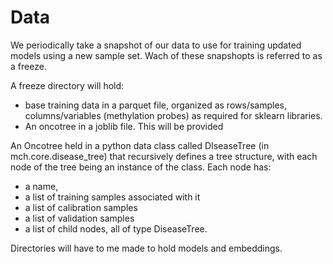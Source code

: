 # Data

We periodically take a snapshot of our data to use for training updated models using a new sample set. Wach of these snapshopts is referred to as a freeze. 

A freeze directory will hold: 
- base training data in a parquet file, organized as rows/samples, columns/variables (methylation probes) as required for sklearn libraries.
- An oncotree in a joblib file. This will be provided

An Oncotree held in a python data class called DIseaseTree (in mch.core.disease_tree) that recursively defines a tree structure, with each node of the tree being an instance of the class. Each node has:
- a name, 
- a list of training samples associated with it
- a list of calibration samples
- a list of validation samples
- a list of child nodes, all of type DiseaseTree.

Directories will have to me made to hold models and embeddings. 